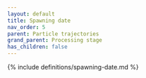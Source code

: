 ```yaml
---
layout: default
title: Spawning date
nav_order: 5
parent: Particle trajectories
grand_parent: Processing stage
has_children: false
---
```

{% include definitions/spawning-date.md %}